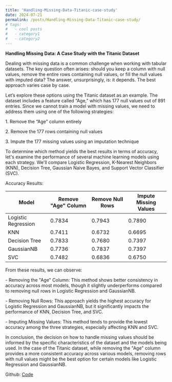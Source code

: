 ```yaml
---
title: 'Handling-Missing-Data-Titanic-case-study'
date: 2024-07-21
permalink: /posts/Handling-Missing-Data-Titanic-case-study/
# tags:
#   - cool posts
#   - category1
#   - category2
---
```

**Handling Missing Data: A Case Study with the Titanic Dataset**

Dealing with missing data is a common challenge when working with tabular datasets. The key question often arises: should you keep a column with null values, remove the entire rows containing null values, or fill the null values with imputed data? The answer, unsurprisingly, is: it depends. The best approach varies case by case.

Let’s explore these options using the Titanic dataset as an example. The dataset includes a feature called “Age,” which has 177 null values out of 891 entries. Since we cannot train a model with missing values, we need to address them using one of the following strategies:

1\. Remove the “Age” column entirely

2\. Remove the 177 rows containing null values

3\. Impute the 177 missing values using an imputation technique

To determine which method yields the best results in terms of accuracy, let's examine the performance of several machine learning models using each strategy. We'll compare Logistic Regression, K-Nearest Neighbors (KNN), Decision Tree, Gaussian Naive Bayes, and Support Vector Classifier (SVC).

Accuracy Results:

| **Model** | **Remove "Age" Column** | **Remove Null Rows** | **Impute Missing Values** |
| --- | --- | --- | --- |
| Logistic Regression | 0.7834 | 0.7943 | 0.7890 |
| KNN | 0.7411 | 0.6732 | 0.6695 |
| Decision Tree | 0.7833 | 0.7680 | 0.7397 |
| GaussianNB | 0.7736 | 0.7837 | 0.7397 |
| SVC | 0.7482 | 0.6836 | 0.6750 |

From these results, we can observe:

\- Removing the "Age" Column: This method shows better consistency in accuracy across most models, though it slightly underperforms compared to removing null rows in Logistic Regression and GaussianNB.

\- Removing Null Rows: This approach yields the highest accuracy for Logistic Regression and GaussianNB, but it significantly impacts the performance of KNN, Decision Tree, and SVC.

\- Imputing Missing Values: This method tends to provide the lowest accuracy among the three strategies, especially affecting KNN and SVC.

In conclusion, the decision on how to handle missing values should be informed by the specific characteristics of the dataset and the models being used. In the case of the Titanic dataset, while removing the "Age" column provides a more consistent accuracy across various models, removing rows with null values might be the best option for certain models like Logistic Regression and GaussianNB.


Github: [Code](https://github.com/Adham-Abdelazeem/Handling-Missing-Data-Titanic-case-study-)